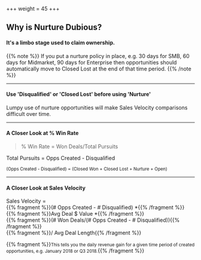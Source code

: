 +++
weight = 45
+++

## Why is Nurture Dubious?

#### It's a limbo stage used to claim ownership.

{{% note %}}
If you put a nurture policy in place, e.g. 30 days for SMB, 60 days for Midmarket, 90 days for Enterprise then opportunities should automatically move to Closed Lost at the end of that time period.
{{% /note %}}

___

#### Use 'Disqualified' or 'Closed Lost' before using 'Nurture'
Lumpy use of nurture opportunities will make Sales Velocity comparisons difficult over time.

___

#### A Closer Look at % Win Rate

>% Win Rate = Won Deals/Total Pursuits

Total Pursuits = Opps Created - Disqualified<br>

<small>(Opps Created - Disqualified) = (Closed Won + Closed Lost + Nurture + Open)</small>

___

#### A Closer Look at Sales Velocity

Sales Velocity =<br>
{{% fragment %}}(# Opps Created - # Disqualified) *{{% /fragment %}}<br>
{{% fragment %}}Avg Deal $ Value *{{% /fragment %}}<br>
{{% fragment %}}(# Won Deals/(# Opps Created - # Disqualified)){{% /fragment %}}<br>
{{% fragment %}}/ Avg Deal Length{{% /fragment %}}<br>

{{% fragment %}}<small>This tells you the daily revenue gain for a given time period of created opportunities, e.g. January 2018 or Q3 2018.</small>{{% /fragment %}}
